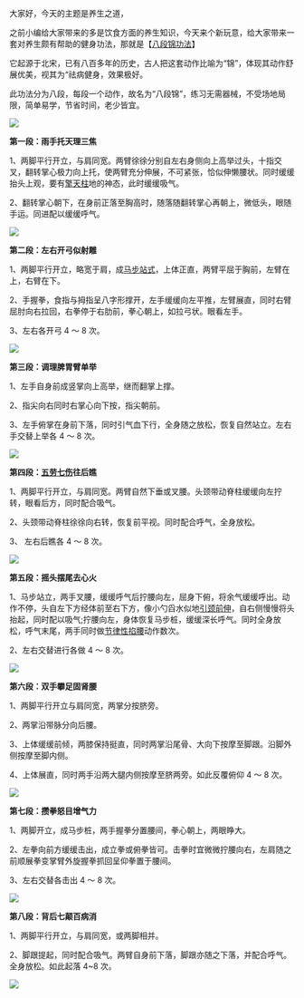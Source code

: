 大家好，今天的主题是养生之道，

之前小编给大家带来的多是饮食方面的养生知识，今天来个新玩意，给大家带来一套对养生颇有帮助的健身功法，那就是【[八段锦功法](https://www.zhihu.com/search?q=%E5%85%AB%E6%AE%B5%E9%94%A6%E5%8A%9F%E6%B3%95&search_source=Entity&hybrid_search_source=Entity&hybrid_search_extra=%7B%22sourceType%22%3A%22answer%22%2C%22sourceId%22%3A2666723672%7D)】

它起源于北宋，已有八百多年的历史，古人把这套动作比喻为“锦”，体现其动作舒展优美，视其为“祛病健身，效果极好。

此功法分为八段，每段一个动作，故名为“八段锦”，练习无需器械，不受场地局限，简单易学，节省时间，老少皆宜。

![](https://pic1.zhimg.com/80/v2-bb44b9be02c47427191955f7918403b3_1440w.webp?source=1def8aca)

**第一段：雨手托天理三焦**

1、两脚平行开立，与肩同宽。两臂徐徐分别自左右身侧向上高举过头，十指交叉，翻转掌心极力向上托，使两臂充分伸展，不可紧张，恰似伸懒腰状。同时缓缓抬头上观，要有[擎天柱](https://www.zhihu.com/search?q=%E6%93%8E%E5%A4%A9%E6%9F%B1&search_source=Entity&hybrid_search_source=Entity&hybrid_search_extra=%7B%22sourceType%22%3A%22answer%22%2C%22sourceId%22%3A2666723672%7D)地的神态，此时缓缓吸气。

2、翻转掌心朝下，在身前正落至胸高时，随落随翻转掌心再朝上，微低头，眼随手运。同进配以缓缓呼气。

![](https://picx.zhimg.com/80/v2-71a1f47ca239a89f6fc9b1769f4c10b2_1440w.webp?source=1def8aca)

**第二段：左右开弓似射雕**

1、两脚平行开立，略宽于肩，成[马步站式](https://www.zhihu.com/search?q=%E9%A9%AC%E6%AD%A5%E7%AB%99%E5%BC%8F&search_source=Entity&hybrid_search_source=Entity&hybrid_search_extra=%7B%22sourceType%22%3A%22answer%22%2C%22sourceId%22%3A2666723672%7D)，上体正直，两臂平屈于胸前，左臂在上，右臂在下。

2、手握拳，食指与拇指呈八字形撑开，左手缓缓向左平推，左臂展直，同时右臂屈肘向右拉回，右拳停于右肋前，拳心朝上，如拉弓状。眼看左手。

3、左右各开弓 4 ～ 8 次。

![](https://pica.zhimg.com/80/v2-6e0e26ce88ed051a5e8ce573a7ad21d6_1440w.webp?source=1def8aca)

**第三段：调理脾胃臂单举**

1、左手自身前成竖掌向上高举，继而翻掌上撑。

2、指尖向右同时右掌心向下按，指尖朝前。

3、左手俯掌在身前下落，同时引气血下行，全身随之放松，恢复自然站立。左右手交替上举各 4 ～ 8 次。

![](https://picx.zhimg.com/80/v2-68d584b50686576a36b19b0d202862a1_1440w.webp?source=1def8aca)

**第四段：[五劳七伤](https://www.zhihu.com/search?q=%E4%BA%94%E5%8A%B3%E4%B8%83%E4%BC%A4&search_source=Entity&hybrid_search_source=Entity&hybrid_search_extra=%7B%22sourceType%22%3A%22answer%22%2C%22sourceId%22%3A2666723672%7D)往后瞧**

1、两脚平行开立，与肩同宽。两臂自然下垂或叉腰。头颈带动脊柱缓缓向左拧转，眼看后方，同时配合吸气。

2、头颈带动脊柱徐徐向右转，恢复前平视。同时配合呼气，全身放松。

3、 左右后瞧各 4 ～ 8 次。

![](https://pica.zhimg.com/80/v2-1074bfe03ad05544126f5bd760f4530c_1440w.webp?source=1def8aca)

**第五段：摇头摆尾去心火**

1、马步站立，两手叉腰，缓缓呼气后拧腰向左，屈身下俯，将余气缓缓呼出。动作不停，头自左下方经体前至右下方，像小勺舀水似地[引颈前伸](https://www.zhihu.com/search?q=%E5%BC%95%E9%A2%88%E5%89%8D%E4%BC%B8&search_source=Entity&hybrid_search_source=Entity&hybrid_search_extra=%7B%22sourceType%22%3A%22answer%22%2C%22sourceId%22%3A2666723672%7D)，自右侧慢慢将头抬起，同时配以吸气;拧腰向左，身体恢复马步桩，缓缓深长呼气。同时全身放松，呼气末尾，两手同时做[节律性掐腰](https://www.zhihu.com/search?q=%E8%8A%82%E5%BE%8B%E6%80%A7%E6%8E%90%E8%85%B0&search_source=Entity&hybrid_search_source=Entity&hybrid_search_extra=%7B%22sourceType%22%3A%22answer%22%2C%22sourceId%22%3A2666723672%7D)动作数次。

2、左右交替进行各做 4 ～ 8 次。

![](https://pic1.zhimg.com/80/v2-b6d15caa19d068c9a406f77bee627698_1440w.webp?source=1def8aca)

**第六段：双手攀足固肾腰**

1、两脚平行开立与肩同宽，两掌分按脐旁。

2、两掌沿带脉分向后腰。

3、上体缓缓前倾，两膝保持挺直，同时两掌沿尾骨、大向下按摩至脚跟。沿脚外侧按摩至脚内侧。

4、上体展直，同时两手沿两大腿内侧按摩至脐两旁。如此反覆俯仰 4 ～ 8 次。

![](https://picx.zhimg.com/80/v2-a3d4fa5d36177c5b77cec43315c8bb27_1440w.webp?source=1def8aca)

**第七段：攒拳怒目增气力**

1、两脚开立，成马步桩，两手握拳分置腰间，拳心朝上，两眼睁大。

2、左拳向前方缓缓击出，成立拳或俯拳皆可。击拳时宜微微拧腰向右，左肩随之前顺展拳变掌臂外旋握拳抓回呈仰拳置于腰间。

3、左右交替各击出 4 ～ 8 次。

![](https://pic1.zhimg.com/80/v2-e037472e8fe12c1aef83081fd117f354_1440w.webp?source=1def8aca)

**第八段：背后七颠百病消**

1、两脚平行开立，与肩同宽，或两脚相并。

2、脚跟提起，同时配合吸气。两臂自身前下落，脚跟亦随之下落，并配合呼气。全身放松。如此起落 4~8 次。

![](https://picx.zhimg.com/80/v2-b4a69a5a1892e56276a41a27352786af_1440w.webp?source=1def8aca)